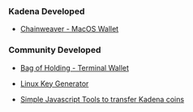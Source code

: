 ### **Kadena Developed**

- [Chainweaver - MacOS Wallet](https://github.com/kadena-io/chainweaver/releases)

### **Community Developed**

- [Bag of Holding - Terminal Wallet](https://github.com/kadena-community/bag-of-holding)

- [Linux Key Generator](https://github.com/kadena-community/secure-keygen)

 - [Simple Javascript Tools to transfer Kadena coins](https://github.com/kadena-community/kadena-transfer-js)
